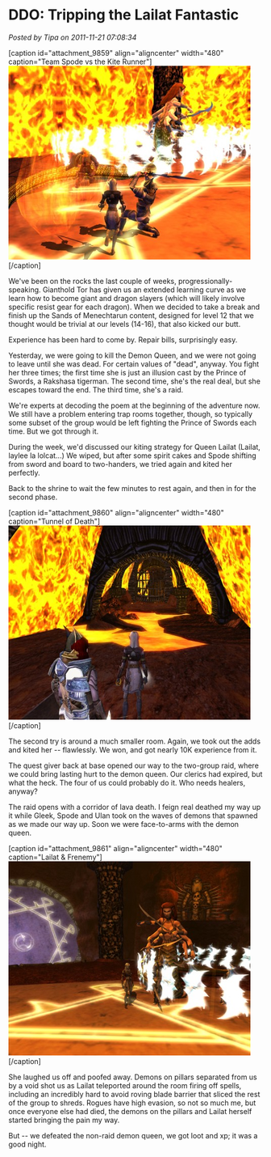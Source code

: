 # DDO: Tripping the Lailat Fantastic

*Posted by Tipa on 2011-11-21 07:08:34*

[caption id="attachment\_9859" align="aligncenter" width="480" caption="Team Spode vs the Kite Runner"][![](../../../uploads/2011/11/dndclient-2011-11-20-23-41-06-72-480x383.jpg "Team Spode vs the Kite Runner")](../../../uploads/2011/11/dndclient-2011-11-20-23-41-06-72.jpg)[/caption]

We've been on the rocks the last couple of weeks, progressionally-speaking. Gianthold Tor has given us an extended learning curve as we learn how to become giant and dragon slayers (which will likely involve specific resist gear for each dragon). When we decided to take a break and finish up the Sands of Menechtarun content, designed for level 12 that we thought would be trivial at our levels (14-16), that also kicked our butt.

Experience has been hard to come by. Repair bills, surprisingly easy.

Yesterday, we were going to kill the Demon Queen, and we were not going to leave until she was dead. For certain values of "dead", anyway. You fight her three times; the first time she is just an illusion cast by the Prince of Swords, a Rakshasa tigerman. The second time, she's the real deal, but she escapes toward the end. The third time, she's a raid.

We're experts at decoding the poem at the beginning of the adventure now. We still have a problem entering trap rooms together, though, so typically some subset of the group would be left fighting the Prince of Swords each time. But we got through it.

During the week, we'd discussed our kiting strategy for Queen Lailat (Lailat, laylee la lolcat...) We wiped, but after some spirit cakes and Spode shifting from sword and board to two-handers, we tried again and kited her perfectly.

Back to the shrine to wait the few minutes to rest again, and then in for the second phase.

[caption id="attachment\_9860" align="aligncenter" width="480" caption="Tunnel of Death"][![](../../../uploads/2011/11/dndclient-2011-11-20-23-44-57-25-480x384.jpg "Tunnel of Death")](../../../uploads/2011/11/dndclient-2011-11-20-23-44-57-25.jpg)[/caption]

The second try is around a much smaller room. Again, we took out the adds and kited her -- flawlessly. We won, and got nearly 10K experience from it.

The quest giver back at base opened our way to the two-group raid, where we could bring lasting hurt to the demon queen. Our clerics had expired, but what the heck. The four of us could probably do it. Who needs healers, anyway?

The raid opens with a corridor of lava death. I feign real deathed my way up it while Gleek, Spode and Ulan took on the waves of demons that spawned as we made our way up. Soon we were face-to-arms with the demon queen.

[caption id="attachment\_9861" align="aligncenter" width="480" caption="Lailat & Frenemy"][![](../../../uploads/2011/11/dndclient-2011-11-20-23-51-07-11-480x384.jpg "Lailat & Frenemy")](../../../uploads/2011/11/dndclient-2011-11-20-23-51-07-11.jpg)[/caption]

She laughed us off and poofed away. Demons on pillars separated from us by a void shot us as Lailat teleported around the room firing off spells, including an incredibly hard to avoid roving blade barrier that sliced the rest of the group to shreds. Rogues have high evasion, so not so much me, but once everyone else had died, the demons on the pillars and Lailat herself started bringing the pain my way.

But -- we defeated the non-raid demon queen, we got loot and xp; it was a good night.
